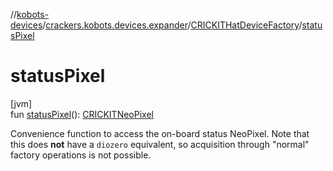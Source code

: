 //[kobots-devices](../../../index.md)/[crackers.kobots.devices.expander](../index.md)/[CRICKITHatDeviceFactory](index.md)/[statusPixel](status-pixel.md)

# statusPixel

[jvm]\
fun [statusPixel](status-pixel.md)(): [CRICKITNeoPixel](../-c-r-i-c-k-i-t-neo-pixel/index.md)

Convenience function to access the on-board status NeoPixel. Note that this does **not** have a `diozero` equivalent, so acquisition through &quot;normal&quot; factory operations is not possible.
